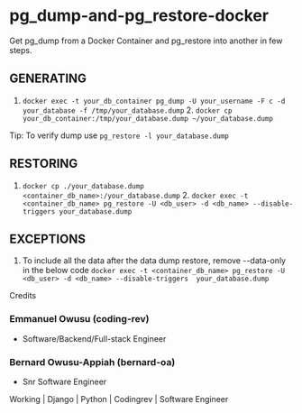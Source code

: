 # pg_dump-and-pg_restore-docker
Get pg_dump from a Docker Container and pg_restore into another in few steps.

## GENERATING
1. `⁠docker exec -t your_db_container pg_dump -U your_username -F c -d your_database -f /tmp/your_database.dump`
2.⁠ `⁠docker cp your_db_container:/tmp/your_database.dump ~/your_database.dump`

Tip: To verify dump use `pg_restore -l your_database.dump`

## RESTORING
1. `⁠docker cp ./your_database.dump <container_db_name>:/your_database.dump`
2.⁠ `⁠docker exec -t <container_db_name> pg_restore -U <db_user> -d <db_name> --disable-triggers your_database.dump`


## EXCEPTIONS
1. To include all the data after the data dump restore, remove --data-only in the below code
 `⁠docker exec -t <container_db_name> pg_restore -U <db_user> -d <db_name> --disable-triggers  your_database.dump`


Credits
### Emmanuel Owusu (coding-rev)
- Software/Backend/Full-stack Engineer

### Bernard Owusu-Appiah (bernard-oa)
- Snr Software Engineer


Working | Django | Python | Codingrev | Software Engineer

